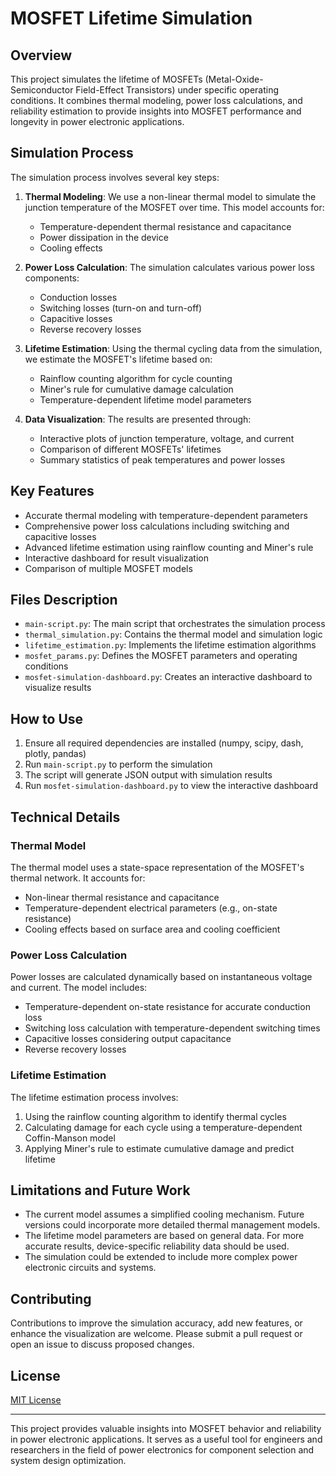 # MOSFET Lifetime Simulation

## Overview

This project simulates the lifetime of MOSFETs (Metal-Oxide-Semiconductor Field-Effect Transistors) under specific operating conditions. It combines thermal modeling, power loss calculations, and reliability estimation to provide insights into MOSFET performance and longevity in power electronic applications.

## Simulation Process

The simulation process involves several key steps:

1. **Thermal Modeling**: We use a non-linear thermal model to simulate the junction temperature of the MOSFET over time. This model accounts for:
   - Temperature-dependent thermal resistance and capacitance
   - Power dissipation in the device
   - Cooling effects

2. **Power Loss Calculation**: The simulation calculates various power loss components:
   - Conduction losses
   - Switching losses (turn-on and turn-off)
   - Capacitive losses
   - Reverse recovery losses

3. **Lifetime Estimation**: Using the thermal cycling data from the simulation, we estimate the MOSFET's lifetime based on:
   - Rainflow counting algorithm for cycle counting
   - Miner's rule for cumulative damage calculation
   - Temperature-dependent lifetime model parameters

4. **Data Visualization**: The results are presented through:
   - Interactive plots of junction temperature, voltage, and current
   - Comparison of different MOSFETs' lifetimes
   - Summary statistics of peak temperatures and power losses

## Key Features

- Accurate thermal modeling with temperature-dependent parameters
- Comprehensive power loss calculations including switching and capacitive losses
- Advanced lifetime estimation using rainflow counting and Miner's rule
- Interactive dashboard for result visualization
- Comparison of multiple MOSFET models

## Files Description

- `main-script.py`: The main script that orchestrates the simulation process
- `thermal_simulation.py`: Contains the thermal model and simulation logic
- `lifetime_estimation.py`: Implements the lifetime estimation algorithms
- `mosfet_params.py`: Defines the MOSFET parameters and operating conditions
- `mosfet-simulation-dashboard.py`: Creates an interactive dashboard to visualize results

## How to Use

1. Ensure all required dependencies are installed (numpy, scipy, dash, plotly, pandas)
2. Run `main-script.py` to perform the simulation
3. The script will generate JSON output with simulation results
4. Run `mosfet-simulation-dashboard.py` to view the interactive dashboard

## Technical Details

### Thermal Model

The thermal model uses a state-space representation of the MOSFET's thermal network. It accounts for:
- Non-linear thermal resistance and capacitance
- Temperature-dependent electrical parameters (e.g., on-state resistance)
- Cooling effects based on surface area and cooling coefficient

### Power Loss Calculation

Power losses are calculated dynamically based on instantaneous voltage and current. The model includes:
- Temperature-dependent on-state resistance for accurate conduction loss
- Switching loss calculation with temperature-dependent switching times
- Capacitive losses considering output capacitance
- Reverse recovery losses

### Lifetime Estimation

The lifetime estimation process involves:
1. Using the rainflow counting algorithm to identify thermal cycles
2. Calculating damage for each cycle using a temperature-dependent Coffin-Manson model
3. Applying Miner's rule to estimate cumulative damage and predict lifetime

## Limitations and Future Work

- The current model assumes a simplified cooling mechanism. Future versions could incorporate more detailed thermal management models.
- The lifetime model parameters are based on general data. For more accurate results, device-specific reliability data should be used.
- The simulation could be extended to include more complex power electronic circuits and systems.

## Contributing

Contributions to improve the simulation accuracy, add new features, or enhance the visualization are welcome. Please submit a pull request or open an issue to discuss proposed changes.

## License

[MIT License](LICENSE)

---

This project provides valuable insights into MOSFET behavior and reliability in power electronic applications. It serves as a useful tool for engineers and researchers in the field of power electronics for component selection and system design optimization.
